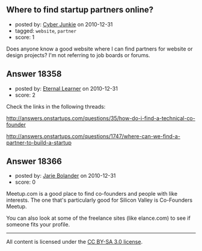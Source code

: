 ## Where to find startup partners online?

- posted by: [Cyber Junkie](https://stackexchange.com/users/-1/6265-cyber-junkie) on 2010-12-31
- tagged: `website`, `partner`
- score: 1

Does anyone know a good website where I can find partners for website or design projects? I'm not referring to job boards or forums. 


## Answer 18358

- posted by: [Eternal Learner](https://stackexchange.com/users/-1/6262-eternal-learner) on 2010-12-31
- score: 2

Check the links in the following threads:

http://answers.onstartups.com/questions/35/how-do-i-find-a-technical-co-founder

http://answers.onstartups.com/questions/1747/where-can-we-find-a-partner-to-build-a-startup




## Answer 18366

- posted by: [Jarie Bolander](https://stackexchange.com/users/-1/585-jarie-bolander) on 2010-12-31
- score: 0

Meetup.com is a good place to find co-founders and people with like interests. The one that's particularly good for Silicon Valley is Co-Founders Meetup.

You can also look at some of the freelance sites (like elance.com) to see if someone fits your profile.





---

All content is licensed under the [CC BY-SA 3.0 license](https://creativecommons.org/licenses/by-sa/3.0/).
